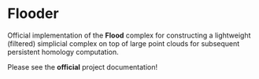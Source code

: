 # Flooder

Official implementation of the **Flood** complex for constructing a lightweight
(filtered) simplicial complex on top of large point clouds for subsequent persistent 
homology computation.

Please see the **official** project documentation!



